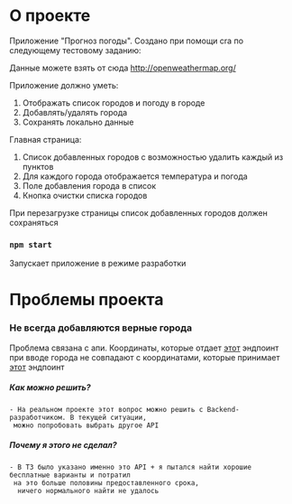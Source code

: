 # О проекте

Приложение "Прогноз погоды". Cоздано при помощи cra по следующему тестовому заданию:

Данные можете взять от сюда http://openweathermap.org/

Приложение должно уметь:

1. Отображать список городов и погоду в городе
2. Добавлять/удалять города
3. Сохранять локально данные

Главная страница:

1. Список добавленных городов с возможностью удалить каждый из пунктов
2. Для каждого города отображается температура и погода
3. Поле добавления города в список
4. Кнопка очистки списка городов

При перезагрузке страницы список добавленных городов должен сохраняться

### `npm start`

Запускает приложение в режиме разработки

# Проблемы проекта

### Не всегда добавляются верные города

Проблема связана с апи. Координаты, которые отдает [этот](https://openweathermap.org/api/geocoding-api) эндпоинт при вводе города не совпадают с координатами, которые принимает [этот](https://openweathermap.org/current) эндпоинт

##### Как можно решить?

    - На реальном проекте этот вопрос можно решить с Backend-разработчиком. В текущей ситуации,
     можно попробовать выбрать другое API

##### Почему я этого не сделал?

    - В ТЗ было указано именно это API + я пытался найти хорошие бесплатные варианты и потратил
     на это больше половины предоставленного срока,
      ничего нормального найти не удалось

